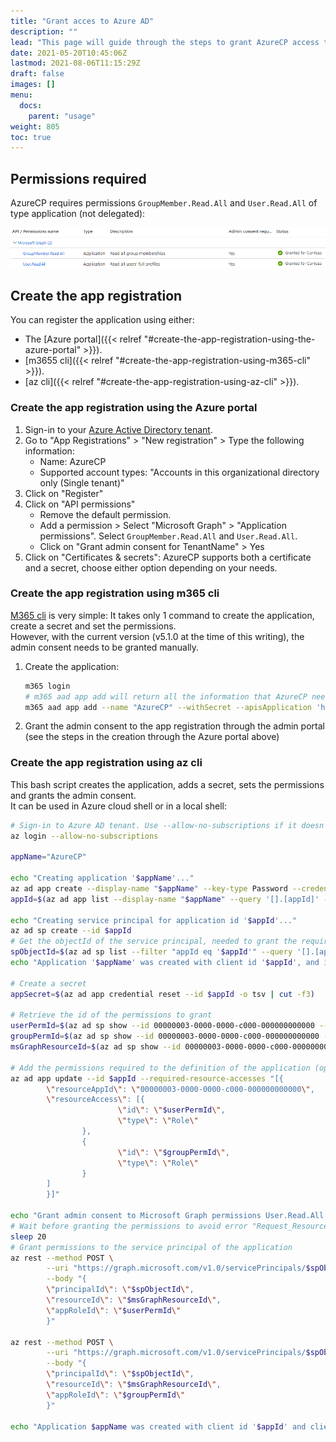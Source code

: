 ```yaml
---
title: "Grant acces to Azure AD"
description: ""
lead: "This page will guide through the steps to grant AzureCP access to your Azure AD tenant, by creating an app registration."
date: 2021-05-20T10:45:06Z
lastmod: 2021-08-06T11:15:29Z
draft: false
images: []
menu: 
  docs:
    parent: "usage"
weight: 805
toc: true
---
```


<!-- ## Prerequisites

If you are not a global administrator, you need to have permissions to [create an app registration](https://docs.microsoft.com/en-us/azure/active-directory/roles/custom-available-permissions) and to [grant it tenant-wide admin consent](https://docs.microsoft.com/en-us/azure/active-directory/roles/custom-consent-permissions#granting-permissions-to-apps-on-behalf-of-all-admin-consent) in your Azure Active Directory tenant. 
-->

## Permissions required

AzureCP requires permissions `GroupMember.Read.All` and `User.Read.All` of type application (not delegated):

![Image](aad-azurecp-permissions.png "At the end of the configuration, the permissions should be exactly like this.")

## Create the app registration

You can register the application using either:

- The [Azure portal]({{< relref "#create-the-app-registration-using-the-azure-portal" >}}).
- [m3655 cli]({{< relref "#create-the-app-registration-using-m365-cli" >}}).
- [az cli]({{< relref "#create-the-app-registration-using-az-cli" >}}).

### Create the app registration using the Azure portal

1. Sign-in to your [Azure Active Directory tenant](https://aad.portal.azure.com/).
1. Go to "App Registrations" > "New registration" > Type the following information:
    * Name: AzureCP
    * Supported account types: "Accounts in this organizational directory only (Single tenant)"
1. Click on "Register"
1. Click on "API permissions"
    * Remove the default permission.
    * Add a permission > Select "Microsoft Graph" > "Application permissions". Select `GroupMember.Read.All` and `User.Read.All`.
    * Click on "Grant admin consent for TenantName" > Yes
1. Click on "Certificates & secrets": AzureCP supports both a certificate and a secret, choose either option depending on your needs.

### Create the app registration using m365 cli

[M365 cli](https://pnp.github.io/cli-microsoft365/) is very simple: It takes only 1 command to create the application, create a secret and set the permissions.  
However, with the current version (v5.1.0 at the time of this writing), the admin consent needs to be granted manually.

1. Create the application:

    ```bash
    m365 login
    # m365 aad app add will return all the information that AzureCP needs to connect.
    m365 aad app add --name "AzureCP" --withSecret --apisApplication 'https://graph.microsoft.com/User.Read.All,https://graph.microsoft.com/GroupMember.Read.All'
    ```

1. Grant the admin consent to the app registration through the admin portal (see the steps in the creation through the Azure portal above)

### Create the app registration using az cli

This bash script creates the application, adds a secret, sets the permissions and grants the admin consent.  
It can be used in Azure cloud shell or in a local shell:

```bash
# Sign-in to Azure AD tenant. Use --allow-no-subscriptions if it doesn't have a subscription
az login --allow-no-subscriptions

appName="AzureCP"

echo "Creating application '$appName'..."
az ad app create --display-name "$appName" --key-type Password --credential-description 'client secret'
appId=$(az ad app list --display-name "$appName" --query '[].[appId]' -o tsv)

echo "Creating service principal for application id '$appId'..."
az ad sp create --id $appId
# Get the objectId of the service principal, needed to grant the required permissions
spObjectId=$(az ad sp list --filter "appId eq '$appId'" --query '[].[appId, objectId, appDisplayName]' -o tsv | cut -f2)
echo "Application '$appName' was created with client id '$appId', and its service principal with objectId '$spObjectId'"

# Create a secret
appSecret=$(az ad app credential reset --id $appId -o tsv | cut -f3)

# Retrieve the id of the permissions to grant
userPermId=$(az ad sp show --id 00000003-0000-0000-c000-000000000000 --query "appRoles[?value=='User.Read.All'].id" --output tsv)
groupPermId=$(az ad sp show --id 00000003-0000-0000-c000-000000000000 --query "appRoles[?value=='GroupMember.Read.All'].id" --output tsv)
msGraphResourceId=$(az ad sp show --id 00000003-0000-0000-c000-000000000000 --query "objectId" --output tsv)

# Add the permissions required to the definition of the application (optional as it is just a declaration of the permissions needed)
az ad app update --id $appId --required-resource-accesses "[{
        \"resourceAppId\": \"00000003-0000-0000-c000-000000000000\",
        \"resourceAccess\": [{
                        \"id\": \"$userPermId\",
                        \"type\": \"Role\"
                },
                {
                        \"id\": \"$groupPermId\",
                        \"type\": \"Role\"
                }
        ]
        }]"

echo "Grant admin consent to Microsoft Graph permissions User.Read.All (id '$userPermId') and GroupMember.Read.All (id '$groupPermId') for service principal '$spObjectId'..."
# Wait before granting the permissions to avoid error "Request_ResourceNotFound" on the service principal just created
sleep 20
# Grant permissions to the service principal of the application
az rest --method POST \
        --uri "https://graph.microsoft.com/v1.0/servicePrincipals/$spObjectId/appRoleAssignments" \
        --body "{
        \"principalId\": \"$spObjectId\",
        \"resourceId\": \"$msGraphResourceId\",
        \"appRoleId\": \"$userPermId\"
        }"

az rest --method POST \
        --uri "https://graph.microsoft.com/v1.0/servicePrincipals/$spObjectId/appRoleAssignments" \
        --body "{
        \"principalId\": \"$spObjectId\",
        \"resourceId\": \"$msGraphResourceId\",
        \"appRoleId\": \"$groupPermId\"
        }"

echo "Application $appName was created with client id '$appId' and client secret '$appSecret'"
```
